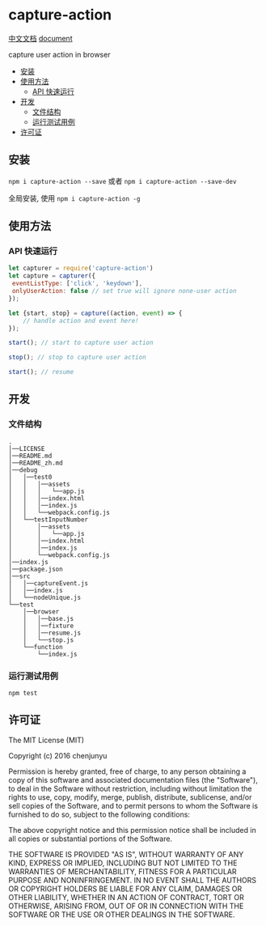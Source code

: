 # capture-action

[中文文档](./README_zh.md)   [document](./README.md)

capture user action in browser
- [安装](#%E5%AE%89%E8%A3%85)
- [使用方法](#%E4%BD%BF%E7%94%A8%E6%96%B9%E6%B3%95)
  * [API 快速运行](#api-%E5%BF%AB%E9%80%9F%E8%BF%90%E8%A1%8C)
- [开发](#%E5%BC%80%E5%8F%91)
  * [文件结构](#%E6%96%87%E4%BB%B6%E7%BB%93%E6%9E%84)
  * [运行测试用例](#%E8%BF%90%E8%A1%8C%E6%B5%8B%E8%AF%95%E7%94%A8%E4%BE%8B)
- [许可证](#%E8%AE%B8%E5%8F%AF%E8%AF%81)

## 安装

`npm i capture-action --save` 或者 `npm i capture-action --save-dev`

全局安装, 使用 `npm i capture-action -g`



## 使用方法








### API 快速运行



```js
let capturer = require('capture-action')
let capture = capturer({
 eventListType: ['click', 'keydown'],
 onlyUserAction: false // set true will ignore none-user action
});

let {start, stop} = capture((action, event) => {
    // handle action and event here!
});

start(); // start to capture user action

stop(); // stop to capture user action

start(); // resume
```




## 开发

### 文件结构

```
.    
│──LICENSE    
│──README.md    
│──README_zh.md    
│──debug    
│   │──test0    
│   │   │──assets    
│   │   │   └──app.js    
│   │   │──index.html    
│   │   │──index.js    
│   │   └──webpack.config.js    
│   └──testInputNumber    
│       │──assets    
│       │   └──app.js    
│       │──index.html    
│       │──index.js    
│       └──webpack.config.js    
│──index.js    
│──package.json    
│──src    
│   │──captureEvent.js    
│   │──index.js    
│   └──nodeUnique.js    
└──test    
    │──browser    
    │   │──base.js    
    │   │──fixture    
    │   │──resume.js    
    │   └──stop.js    
    └──function    
        └──index.js     
```


### 运行测试用例

`npm test`

## 许可证

The MIT License (MIT)

Copyright (c) 2016 chenjunyu

Permission is hereby granted, free of charge, to any person obtaining a copy
of this software and associated documentation files (the "Software"), to deal
in the Software without restriction, including without limitation the rights
to use, copy, modify, merge, publish, distribute, sublicense, and/or sell
copies of the Software, and to permit persons to whom the Software is
furnished to do so, subject to the following conditions:

The above copyright notice and this permission notice shall be included in all
copies or substantial portions of the Software.

THE SOFTWARE IS PROVIDED "AS IS", WITHOUT WARRANTY OF ANY KIND, EXPRESS OR
IMPLIED, INCLUDING BUT NOT LIMITED TO THE WARRANTIES OF MERCHANTABILITY,
FITNESS FOR A PARTICULAR PURPOSE AND NONINFRINGEMENT. IN NO EVENT SHALL THE
AUTHORS OR COPYRIGHT HOLDERS BE LIABLE FOR ANY CLAIM, DAMAGES OR OTHER
LIABILITY, WHETHER IN AN ACTION OF CONTRACT, TORT OR OTHERWISE, ARISING FROM,
OUT OF OR IN CONNECTION WITH THE SOFTWARE OR THE USE OR OTHER DEALINGS IN THE
SOFTWARE.
